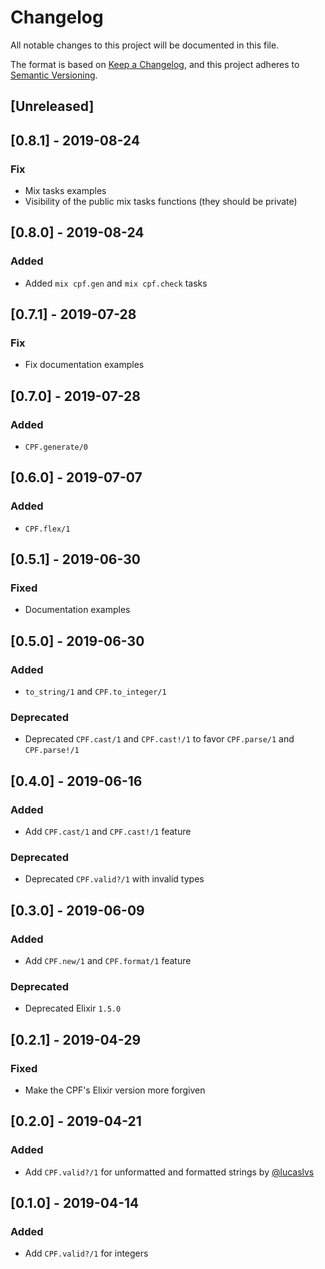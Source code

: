 # Changelog
All notable changes to this project will be documented in this file.

The format is based on [Keep a Changelog](https://keepachangelog.com/en/1.0.0/),
and this project adheres to [Semantic Versioning](https://semver.org/spec/v2.0.0.html).

## [Unreleased]

## [0.8.1] - 2019-08-24
### Fix
- Mix tasks examples
- Visibility of the public mix tasks functions (they should be private)

## [0.8.0] - 2019-08-24
### Added
- Added `mix cpf.gen` and `mix cpf.check` tasks

## [0.7.1] - 2019-07-28
### Fix
- Fix documentation examples

## [0.7.0] - 2019-07-28
### Added
- `CPF.generate/0`

## [0.6.0] - 2019-07-07
### Added
- `CPF.flex/1`

## [0.5.1] - 2019-06-30

### Fixed
- Documentation examples

## [0.5.0] - 2019-06-30
### Added
- `to_string/1` and `CPF.to_integer/1`

### Deprecated
- Deprecated `CPF.cast/1` and `CPF.cast!/1` to favor `CPF.parse/1` and `CPF.parse!/1`

## [0.4.0] - 2019-06-16
### Added
- Add `CPF.cast/1` and `CPF.cast!/1` feature

### Deprecated
- Deprecated `CPF.valid?/1` with invalid types

## [0.3.0] - 2019-06-09
### Added
- Add `CPF.new/1` and `CPF.format/1` feature

### Deprecated
- Deprecated Elixir `1.5.0`

## [0.2.1] - 2019-04-29
### Fixed
- Make the CPF's Elixir version more forgiven

## [0.2.0] - 2019-04-21
### Added
- Add `CPF.valid?/1` for unformatted and formatted strings by [@lucaslvs](https://github.com/lucaslvs)

## [0.1.0] - 2019-04-14
### Added
- Add `CPF.valid?/1` for integers
